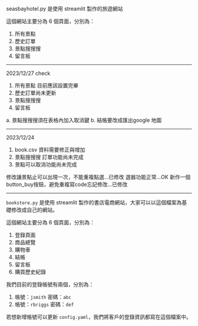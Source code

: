 seasbayhotel.py 是使用 streamlit 製作的旅遊網站

這個網站主要分為 6 個頁面，分別為：

1. 所有景點
2. 歷史訂單
3. 景點搜搜搜
4. 留言板


------------- 

2023/12/27 check

1. 所有景點 目前應該設置完畢
2. 歷史訂單尚未更新
3. 景點搜搜搜
4. 留言板

a. 景點搜搜搜須在表格內加入取消鍵
b. 結帳要改成匯出google 地圖


-------
2023/12/24
1. book.csv 資料需要修正與增加
2. 景點搜搜搜 訂單功能尚未完成
3. 景點可以取消功能尚未完成

修改讓景點止可以出現一次，不能重複點選...已修改
選器功能正常...OK
新作一個button_buy按鈕，避免重複寫code忘記修改...已修改

----------------------------------------------------------

`bookstore.py` 是使用 streamlit 製作的書店電商網站，大家可以以這個檔案為基礎修改成自己的網站。

這個網站主要分為 6 個頁面，分別為：

1. 登錄頁面
2. 商品總覽
3. 購物車
4. 結帳
5. 留言板
6. 購買歷史紀錄

我們目前的登錄帳號有兩個，分別為：

1. 帳號：`jsmith` 密碼：`abc`
2. 帳號：`rbriggs` 密碼：`def`

若想新增帳號可以更新 `config.yaml`，我們將客戶的登錄資訊都寫在這個檔案中。
